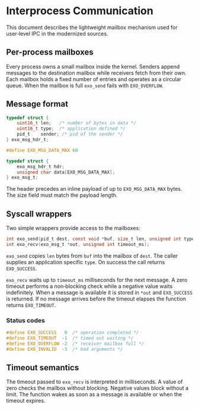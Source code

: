 # Interprocess Communication

This document describes the lightweight mailbox mechanism used for user‑level IPC in the modernized sources.

## Per-process mailboxes

Every process owns a small mailbox inside the kernel.  Senders append messages to the destination mailbox while receivers fetch from their own.  Each mailbox holds a fixed number of entries and operates as a circular queue.  When the mailbox is full `exo_send` fails with `EXO_OVERFLOW`.

## Message format

```c
typedef struct {
    uint16_t len;   /* number of bytes in data */
    uint16_t type;  /* application defined */
    pid_t    sender; /* pid of the sender */
} exo_msg_hdr_t;

#define EXO_MSG_DATA_MAX 60

typedef struct {
    exo_msg_hdr_t hdr;
    unsigned char data[EXO_MSG_DATA_MAX];
} exo_msg_t;
```

The header precedes an inline payload of up to `EXO_MSG_DATA_MAX` bytes.  The size field must match the payload length.

## Syscall wrappers

Two simple wrappers provide access to the mailboxes:

```c
int exo_send(pid_t dest, const void *buf, size_t len, unsigned int type);
int exo_recv(exo_msg_t *out, unsigned int timeout_ms);
```

`exo_send` copies `len` bytes from `buf` into the mailbox of `dest`.  The caller supplies an application specific `type`.  On success the call returns `EXO_SUCCESS`.

`exo_recv` waits up to `timeout_ms` milliseconds for the next message.  A zero timeout performs a non‑blocking check while a negative value waits indefinitely.  When a message is available it is stored in `*out` and `EXO_SUCCESS` is returned.  If no message arrives before the timeout elapses the function returns `EXO_TIMEOUT`.

### Status codes

```c
#define EXO_SUCCESS   0  /* operation completed */
#define EXO_TIMEOUT  -1  /* timed out waiting */
#define EXO_OVERFLOW -2  /* receiver mailbox full */
#define EXO_INVALID  -3  /* bad arguments */
```

## Timeout semantics

The timeout passed to `exo_recv` is interpreted in milliseconds.  A value of zero checks the mailbox without blocking.  Negative values block without a limit.  The function wakes as soon as a message is available or when the timeout expires.
